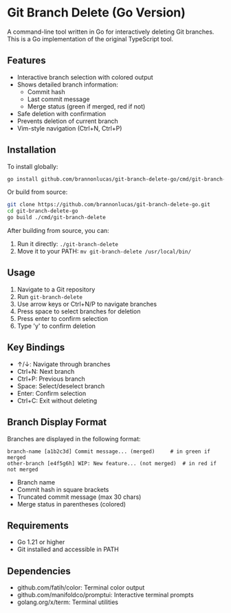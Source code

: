 # Git Branch Delete (Go Version)

A command-line tool written in Go for interactively deleting Git branches. This is a Go implementation of the original TypeScript tool.

## Features

- Interactive branch selection with colored output
- Shows detailed branch information:
  - Commit hash
  - Last commit message
  - Merge status (green if merged, red if not)
- Safe deletion with confirmation
- Prevents deletion of current branch
- Vim-style navigation (Ctrl+N, Ctrl+P)

## Installation

To install globally:

```bash
go install github.com/brannonlucas/git-branch-delete-go/cmd/git-branch-delete@latest
```

Or build from source:

```bash
git clone https://github.com/brannonlucas/git-branch-delete-go.git
cd git-branch-delete-go
go build ./cmd/git-branch-delete
```

After building from source, you can:

1. Run it directly: `./git-branch-delete`
2. Move it to your PATH: `mv git-branch-delete /usr/local/bin/`

## Usage

1. Navigate to a Git repository
2. Run `git-branch-delete`
3. Use arrow keys or Ctrl+N/P to navigate branches
4. Press space to select branches for deletion
5. Press enter to confirm selection
6. Type 'y' to confirm deletion

## Key Bindings

- ↑/↓: Navigate through branches
- Ctrl+N: Next branch
- Ctrl+P: Previous branch
- Space: Select/deselect branch
- Enter: Confirm selection
- Ctrl+C: Exit without deleting

## Branch Display Format

Branches are displayed in the following format:

```
branch-name [a1b2c3d] Commit message... (merged)     # in green if merged
other-branch [e4f5g6h] WIP: New feature... (not merged)  # in red if not merged
```

- Branch name
- Commit hash in square brackets
- Truncated commit message (max 30 chars)
- Merge status in parentheses (colored)

## Requirements

- Go 1.21 or higher
- Git installed and accessible in PATH

## Dependencies

- github.com/fatih/color: Terminal color output
- github.com/manifoldco/promptui: Interactive terminal prompts
- golang.org/x/term: Terminal utilities
